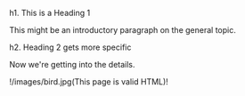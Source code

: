 h1. This is a Heading 1

This might be an introductory paragraph on the general topic.

h2. Heading 2 gets more specific

Now we're getting into the details.

!/images/bird.jpg(This page is valid HTML)!
